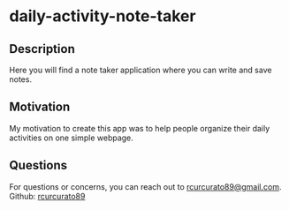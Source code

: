 # daily-activity-note-taker

## Description

Here you will find a note taker application where you can write and save notes.

## Motivation

My motivation to create this app was to help people organize their daily activities on one simple webpage.

## Questions

For questions or concerns, you can reach out to rcurcurato89@gmail.com.
Github: [rcurcurato89](https://github.com/rcurcurato89)


